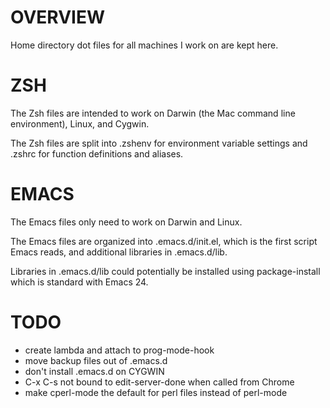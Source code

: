# OVERVIEW

Home directory dot files for all machines I work on are
kept here.

# ZSH

The Zsh files are intended to work on Darwin (the Mac command
line environment), Linux, and Cygwin.

The Zsh files are split into .zshenv for environment variable
settings and .zshrc for function definitions and aliases.

# EMACS

The Emacs files only need to work on Darwin and Linux.

The Emacs files are organized into .emacs.d/init.el, which is
the first script Emacs reads, and additional libraries in
.emacs.d/lib.

Libraries in .emacs.d/lib could potentially be installed using
package-install which is standard with Emacs 24.

# TODO

* create lambda and attach to prog-mode-hook
* move backup files out of .emacs.d
* don't install .emacs.d on CYGWIN
* C-x C-s not bound to edit-server-done when called from Chrome
* make cperl-mode the default for perl files instead of perl-mode
